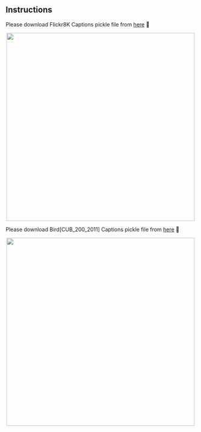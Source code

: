 ## Instructions <br />

Please download Flickr8K Captions pickle file from [here](https://drive.google.com/file/d/1-Ek7Jzcx1xZTi3eeh30buPu4R6mI8RbW/view) 🔡 <br />

<p align="center">
<img src="https://github.com/sajmaru/GAN/blob/main/Readme%20Images/captions_flickr8k.jpeg" width="500">
</p>

Please download Bird[CUB_200_2011] Captions pickle file from [here](https://drive.google.com/file/d/1al5WZCRu5gd6_2e9EyMXvyQx1naeiGgg/view) 🔡 <br />

<p align="center">
<img src="https://github.com/sajmaru/GAN/blob/main/Readme%20Images/caption_bird.png" width="500">
</p>
